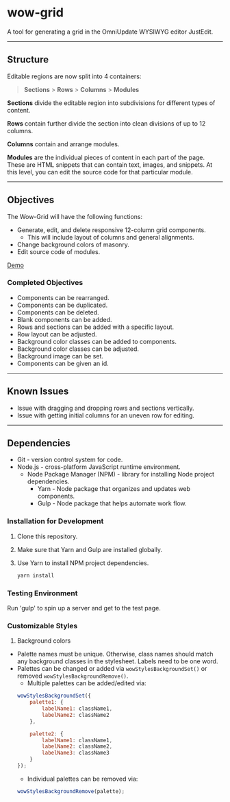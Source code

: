 # wow-grid
A tool for generating a grid in the OmniUpdate WYSIWYG editor JustEdit.

---

## Structure
Editable regions are now split into 4 containers:

> **Sections** > **Rows** > **Columns** > **Modules**

**Sections** divide the editable region into subdivisions for different types of content.

**Rows** contain further divide the section into clean divisions of up to 12 columns.

**Columns** contain and arrange modules.

**Modules** are the individual pieces of content in each part of the page. These are HTML snippets that can contain text, images, and snippets. At this level, you can edit the source code for that particular module.

---

## Objectives
The Wow-Grid will have the following functions:

- Generate, edit, and delete responsive 12-column grid components.
    - This will include layout of columns and general alignments.
- Change background colors of masonry.
- Edit source code of modules.

[Demo](https://homr0.github.io/wow-grid)

### Completed Objectives
- Components can be rearranged.
- Components can be duplicated.
- Components can be deleted.
- Blank components can be added.
- Rows and sections can be added with a specific layout.
- Row layout can be adjusted.
- Background color classes can be added to components.
- Background color classes can be adjusted.
- Background image can be set.
- Components can be given an id.
---

## Known Issues
- Issue with dragging and dropping rows and sections vertically.
- Issue with getting initial columns for an uneven row for editing.
---

## Dependencies

- Git - version control system for code.
- Node.js - cross-platform JavaScript runtime environment.
    - Node Package Manager (NPM) - library for installing Node project dependencies.
        - Yarn - Node package that organizes and updates web components.
        - Gulp - Node package that helps automate work flow.

### Installation for Development
1. Clone this repository.
2. Make sure that Yarn and Gulp are installed globally.
3. Use Yarn to install NPM project dependencies.

    ```sh
    yarn install
    ```
### Testing Environment
Run 'gulp' to spin up a server and get to the test page.

### Customizable Styles
1. Background colors
  - Palette names must be unique. Otherwise, class names should match any background classes in the stylesheet. Labels need to be one word.
  - Palettes can be changed or added via ```wowStylesBackgroundSet()``` or removed ```wowStylesBackgroundRemove()```.
    - Multiple palettes can be added/edited via:  
    ```javascript
    wowStylesBackgroundSet({
        palette1: {
            labelName1: className1,
            labelName2: className2
        },

        palette2: {
            labelName1: className1,
            labelName2: className2,
            labelName3: className3
        }
    });
    ```
    - Individual palettes can be removed via:  
    ```javascript
    wowStylesBackgroundRemove(palette);
    ```
